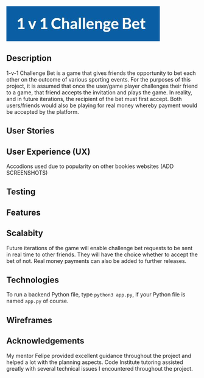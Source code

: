 <img src="/assets/images/gametitleimage.JPG" style="margin: 0;">


## Description
1-v-1 Challenge Bet is a game that gives friends the opportunity to bet each other on the outcome of various sporting events.
For the purposes of this project, it is assumed that once the user/game player challenges their friend to a game, that 
friend accepts the invitation and plays the game. In reality, and in future iterations, the recipient of the bet must first accept.
Both users/friends would also be playing for real money whereby payment would be accepted by the platform.

## User Stories

## User Experience (UX)
Accodions used due to popularity on other bookies websites (ADD SCREENSHOTS)

## Testing




## Features

## Scalabity
Future iterations of the game will enable challenge bet requests to be sent in real time to other friends. They will
have the choice whether to accept the bet of not. Real money payments can also be added to further releases.

## Technologies



To run a backend Python file, type `python3 app.py`, if your Python file is named `app.py` of course.

## Wireframes

## Acknowledgements
My mentor Felipe provided excellent guidance throughout the project and helped a lot with the planning aspects. Code Institute tutoring assisted greatly with several technical issues I
encountered throughout the project. 

